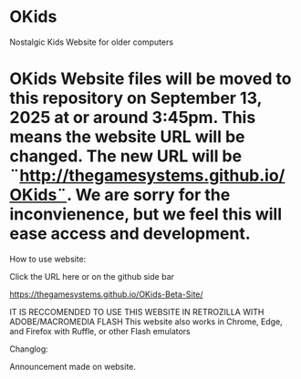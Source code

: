 # OKids
Nostalgic Kids Website for older computers

# OKids Website files will be moved to this repository on September 13, 2025 at or around 3:45pm. This means the website URL will be changed. The new URL will be ¨http://thegamesystems.github.io/OKids¨. We are sorry for the inconvienence, but we feel this will ease access and development.

How to use website:

Click the URL here or on the github side bar

https://thegamesystems.github.io/OKids-Beta-Site/

IT IS RECCOMENDED TO USE THIS WEBSITE IN RETROZILLA WITH ADOBE/MACROMEDIA FLASH
This website also works in Chrome, Edge, and Firefox with Ruffle, or other Flash emulators

Changlog:

Announcement made on website.
